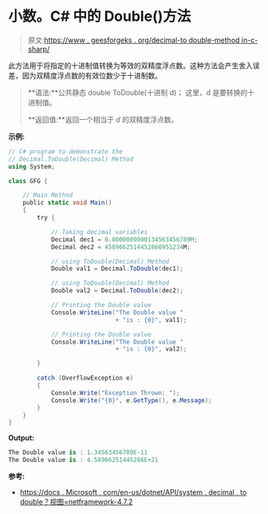 # 小数。C# 中的 Double()方法

> 原文:[https://www . geesforgeks . org/decimal-to double-method in-c-sharp/](https://www.geeksforgeeks.org/decimal-todouble-method-in-c-sharp/)

此方法用于将指定的十进制值转换为等效的双精度浮点数。这种方法会产生舍入误差，因为双精度浮点数的有效位数少于十进制数。

> **语法:**公共静态 double ToDouble(十进制 d)；
> 这里，d 是要转换的十进制值。
> 
> **返回值:**返回一个相当于 *d* 的双精度浮点数。

**示例:**

```cs
// C# program to demonstrate the
// Decimal.ToDouble(Decimal) Method
using System;

class GFG {

    // Main Method
    public static void Main()
    {
        try {

            // Taking decimal variables
            Decimal dec1 = 0.0000000000134563456789M;
            Decimal dec2 = 4589662514452860951234M;

            // using ToDouble(Decimal) Method
            Double val1 = Decimal.ToDouble(dec1);

            // using ToDouble(Decimal) Method
            Double val2 = Decimal.ToDouble(dec2);

            // Printing the Double value
            Console.WriteLine("The Double value "
                              + "is : {0}", val1);

            // Printing the Double value
            Console.WriteLine("The Double value "
                              + "is : {0}", val2);

        }

        catch (OverflowException e) 
        {
            Console.Write("Exception Thrown: ");
            Console.Write("{0}", e.GetType(), e.Message);
        }
    }
}
```

**Output:**

```cs
The Double value is : 1.34563456789E-11
The Double value is : 4.58966251445286E+21

```

**参考:**

*   [https://docs . Microsoft . com/en-us/dotnet/API/system . decimal . to double？视图=netframework-4.7.2](https://docs.microsoft.com/en-us/dotnet/api/system.decimal.todouble?view=netframework-4.7.2)